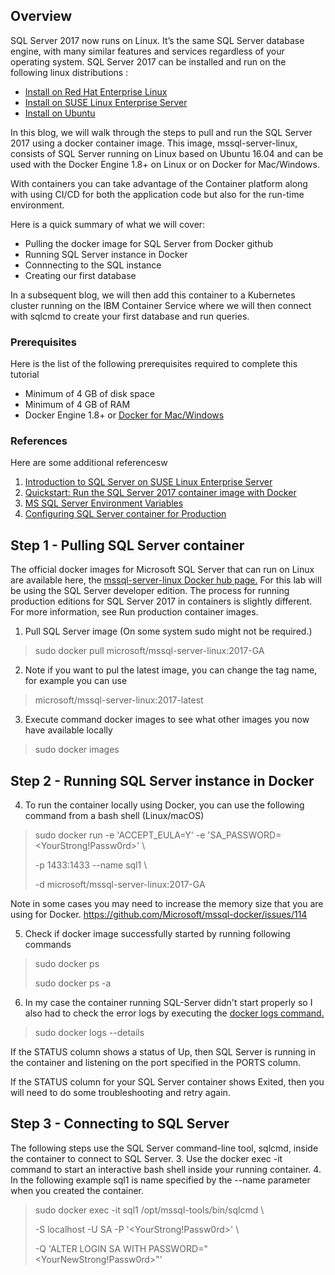 
## Overview
SQL Server 2017 now runs on Linux. It’s the same SQL Server database engine, with many similar features and services regardless of your operating system. SQL Server 2017 can be installed and run on the following linux distributions :
- [Install on Red Hat Enterprise Linux](https://docs.microsoft.com/en-us/sql/linux/quickstart-install-connect-red-hat?view=sql-server-2017)
- [Install on SUSE Linux Enterprise Server](https://docs.microsoft.com/en-us/sql/linux/quickstart-install-connect-suse?view=sql-server-2017)
- [Install on Ubuntu](https://docs.microsoft.com/en-us/sql/linux/quickstart-install-connect-ubuntu?view=sql-server-2017)

In this blog, we will walk through the steps to pull and run the SQL Server 2017 using a docker container image. This image, mssql-server-linux, consists of SQL Server running on Linux based on Ubuntu 16.04 and can be used with the Docker Engine 1.8+ on Linux or on Docker for Mac/Windows.

With containers you can take advantage of the Container platform along with using CI/CD for both the application code but also for the run-time environment.

Here is a quick summary of what we will cover:
- Pulling the docker image for SQL Server from Docker github
- Running SQL Server instance in Docker
- Connnecting to the SQL instance
- Creating our first database

In a subsequent blog, we will then add this container to a Kubernetes cluster running on the IBM Container Service where we will then connect with sqlcmd to create your first database and run queries.

### Prerequisites

Here is the list of the following prerequisites required to complete this tutorial
-	Minimum of 4 GB of disk space
- Minimum of 4 GB of RAM
-	Docker Engine 1.8+ or [Docker for Mac/Windows](https://docs.docker.com/install/)

### References
Here are some additional referencesw
1. [Introduction to SQL Server on SUSE Linux Enterprise Server](https://suse.lookbookhq.com/sql-server-on-suse-linux/introduction-webinar?campaign_description=FY18%20May%20Global%20Demand%20Generation%20Advertising%20online%20SEMPPC%20Digital%20Transformation&campaign_id=GSDGNIT32475&gclid=EAIaIQobChMI8OD-78qN3QIVl4jICh1p5Ad6EAAYASAAEgJ_qPD_BwE)
2. [Quickstart: Run the SQL Server 2017 container image with Docker](https://docs.microsoft.com/en-us/sql/linux/quickstart-install-connect-docker?view=sql-server-2017)
3. [MS SQL Server Environment Variables](https://docs.microsoft.com/en-us/sql/linux/sql-server-linux-configure-environment-variables?view=sql-server-2017)
4. [Configuring SQL Server container for Production](https://docs.microsoft.com/en-us/sql/linux/sql-server-linux-configure-docker?view=sql-server-2017)

## Step 1 - Pulling SQL Server container
The official docker images for Microsoft SQL Server that can run on Linux are available here, the [mssql-server-linux Docker hub page.](https://hub.docker.com/r/microsoft/mssql-server-linux/tags/)
For this lab will be using the SQL Server developer edition. The process for running production editions for SQL Server 2017 in containers is slightly different. For more information, see Run production container images.
1.	Pull SQL Server image (On some system sudo might not be required.)
>
> sudo docker pull microsoft/mssql-server-linux:2017-GA
>
2.	Note if you want to pul the latest image, you can change the tag name, for example you can use
> microsoft/mssql-server-linux:2017-latest


3.	Execute command docker images to see what other images you now have available locally
>
> sudo docker images
>

## Step 2 - Running SQL Server instance in Docker

4.	To run the container locally using Docker, you can use the following command from a bash shell (Linux/macOS)
>
> sudo docker run -e 'ACCEPT_EULA=Y' -e 'SA_PASSWORD=<YourStrong!Passw0rd>' \
>
> -p 1433:1433 --name sql1 \
>
> -d microsoft/mssql-server-linux:2017-GA

Note in some cases you may need to increase the memory size that you are using for Docker.
https://github.com/Microsoft/mssql-docker/issues/114

5. Check if docker image successfully started by running following commands
> sudo docker ps
>
> sudo docker ps -a


6. In my case the container running SQL-Server didn't start properly so I also had to check the error logs by executing the [docker logs command.](https://docs.docker.com/engine/reference/commandline/logs/)
>
> sudo docker logs --details <container-id>
>

If the STATUS column shows a status of Up, then SQL Server is running in the container and listening on the port specified in the PORTS column.

If the STATUS column for your SQL Server container shows Exited, then you will need to do some troubleshooting and retry again.

## Step 3 - Connecting to SQL Server

The following steps use the SQL Server command-line tool, sqlcmd, inside the container to connect to SQL Server.
3.	Use the docker exec -it command to start an interactive bash shell inside your running container.
4.	In the following example sql1 is name specified by the --name parameter when you created the container.

   > sudo docker exec -it sql1 /opt/mssql-tools/bin/sqlcmd \
   >
   >  -S localhost -U SA -P '<YourStrong!Passw0rd>' \
   >
   >  -Q 'ALTER LOGIN SA WITH PASSWORD="<YourNewStrong!Passw0rd>"'
